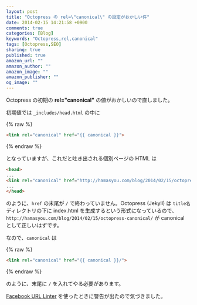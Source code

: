 ```yaml
---
layout: post
title: "Octopress の rel=\"canonical\" の設定がおかしい件"
date: 2014-02-15 14:21:58 +0900
comments: true
categories: [Blog]
keywords: "Octopress,rel,canonical"
tags: [Octopress,SEO]
sharing: true
published: true
amazon_url: ""
amazon_author: ""
amazon_image: ""
amazon_publisher: ""
og_image: ""
---
```


Octopress の初期の **rel="canonical"** の値がおかしいので直しました。

<!-- more -->

初期値では `_includes/head.html` の中に


{% raw %}
```html _includes/head.html
<link rel="canonical" href="{{ canonical }}">
```
{% endraw %}

となっていますが、これだと吐き出される個別ページの HTML は

```html view-source
<head>
...
<link rel="canonical" href="http://hamasyou.com/blog/2014/02/15/octopress-canonical">
...
</head>
```

のように、`href` の末尾が `/` で終わっていません。Octopress (Jekyll) は `title名` ディレクトリの下に index.html を生成するという形式になっているので、 `http://hamasyou.com/blog/2014/02/15/octopress-canonical/` が canonical として正しいはずです。

なので、`canonical` は

{% raw %}
```html _includes/head.html
<link rel="canonical" href="{{ canonical }}/">
```
{% endraw %}

のように、末尾に `/` を入れてやる必要があります。

[Facebook URL Linter](https://developers.facebook.com/tools/debug) を使ったときに警告が出たので気づきました。
